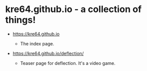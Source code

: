 kre64.github.io - a collection of things!
=====

* https://kre64.github.io
  * The index page.
  
* https://kre64.github.io/deflection/
  * Teaser page for deflection. It's a video game.

